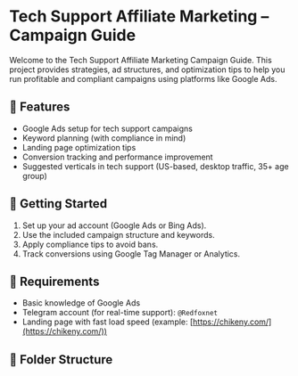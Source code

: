# Tech Support Affiliate Marketing – Campaign Guide

Welcome to the Tech Support Affiliate Marketing Campaign Guide. This project provides strategies, ad structures, and optimization tips to help you run profitable and compliant campaigns using platforms like Google Ads.

## 📌 Features

- Google Ads setup for tech support campaigns
- Keyword planning (with compliance in mind)
- Landing page optimization tips
- Conversion tracking and performance improvement
- Suggested verticals in tech support (US-based, desktop traffic, 35+ age group)

## 🚀 Getting Started

1. Set up your ad account (Google Ads or Bing Ads).
2. Use the included campaign structure and keywords.
3. Apply compliance tips to avoid bans.
4. Track conversions using Google Tag Manager or Analytics.

## 🧰 Requirements

- Basic knowledge of Google Ads
- Telegram account (for real-time support): `@Redfoxnet`
- Landing page with fast load speed (example: [https://chikeny.com/](https://chikeny.com/))

## 📂 Folder Structure


